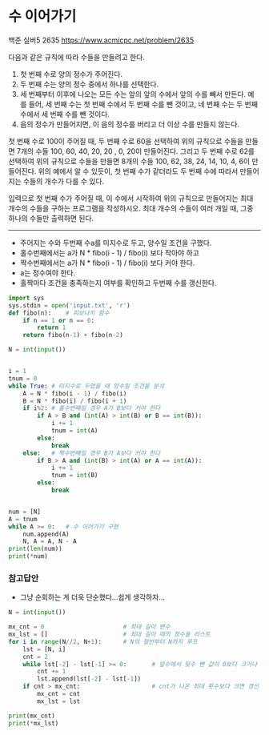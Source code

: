# 수 이어가기
백준 실버5 2635
https://www.acmicpc.net/problem/2635

다음과 같은 규칙에 따라 수들을 만들려고 한다.

1. 첫 번째 수로 양의 정수가 주어진다.
2. 두 번째 수는 양의 정수 중에서 하나를 선택한다.
3. 세 번째부터 이후에 나오는 모든 수는 앞의 앞의 수에서 앞의 수를 빼서 만든다. 예를 들어, 세 번째 수는 첫 번째 수에서 두 번째 수를 뺀 것이고, 네 번째 수는 두 번째 수에서 세 번째 수를 뺀 것이다.
4. 음의 정수가 만들어지면, 이 음의 정수를 버리고 더 이상 수를 만들지 않는다.

첫 번째 수로 100이 주어질 때, 두 번째 수로 60을 선택하여 위의 규칙으로 수들을 만들면 7개의 수들 100, 60, 40, 20, 20 , 0, 20이 만들어진다. 그리고 두 번째 수로 62를 선택하여 위의 규칙으로 수들을 만들면 8개의 수들 100, 62, 38, 24, 14, 10, 4, 6이 만들어진다. 위의 예에서 알 수 있듯이, 첫 번째 수가 같더라도 두 번째 수에 따라서 만들어지는 수들의 개수가 다를 수 있다.

입력으로 첫 번째 수가 주어질 때, 이 수에서 시작하여 위의 규칙으로 만들어지는 최대 개수의 수들을 구하는 프로그램을 작성하시오. 최대 개수의 수들이 여러 개일 때, 그중 하나의 수들만 출력하면 된다.

---

* 주어지는 수와 두번째 수a를 미지수로 두고, 양수일 조건을 구했다.
* 홀수번째에서는 a가 N * fibo(i - 1) / fibo(i) 보다 작아야 하고
* 짝수번째에서는 a가 N * fibo(i - 1) / fibo(i) 보다 커야 한다.
* a는 정수여야 한다.
* 홀짝마다 조건을 충족하는지 여부를 확인하고 두번째 수를 갱신한다.

```python
import sys
sys.stdin = open('input.txt', 'r')
def fibo(n):    # 피보나치 함수
    if n == 1 or n == 0:
        return 1
    return fibo(n-1) + fibo(n-2)

N = int(input())


i = 1
tnum = 0
while True: # 미지수로 두었을 때 양수일 조건을 분석
    A = N * fibo(i - 1) / fibo(i)
    B = N * fibo(i) / fibo(i + 1)
    if i%2: # 홀수번째일 경우 A가 B보다 커야 한다
        if A > B and (int(A) > int(B) or B == int(B)):
            i += 1
            tnum = int(A)
        else:
            break
    else:   # 짝수번째일 경우 B가 A보다 커야 한다
        if B > A and (int(B) > int(A) or A == int(A)):
            i += 1
            tnum = int(B)
        else:
            break


num = [N]
A = tnum
while A >= 0:   # 수 이어가기 구현
    num.append(A)
    N, A = A, N - A
print(len(num))
print(*num)
```


### 참고답안
* 그냥 순회하는 게 더욱 단순했다...쉽게 생각하자...

```python
N = int(input())

mx_cnt = 0                      # 최대 길이 변수
mx_lst = []                     # 최대 길이 때의 정수들 리스트
for i in range(N//2, N+1):      # N의 절반부터 N까지 루프
    lst = [N, i]                
    cnt = 2                     
    while lst[-2] - lst[-1] >= 0:       # 앞수에서 뒷수 뺀 값이 0보다 크거나 같으면 리스트에 append 반복
        cnt += 1
        lst.append(lst[-2] - lst[-1])
    if cnt > mx_cnt:                    # cnt가 나온 최대 횟수보다 크면 갱신
        mx_cnt = cnt
        mx_lst = lst

print(mx_cnt)
print(*mx_lst)
```



